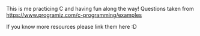 This is me practicing C and having fun along the way!
Questions taken from https://www.programiz.com/c-programming/examples

If you know more resources please link them here :D
